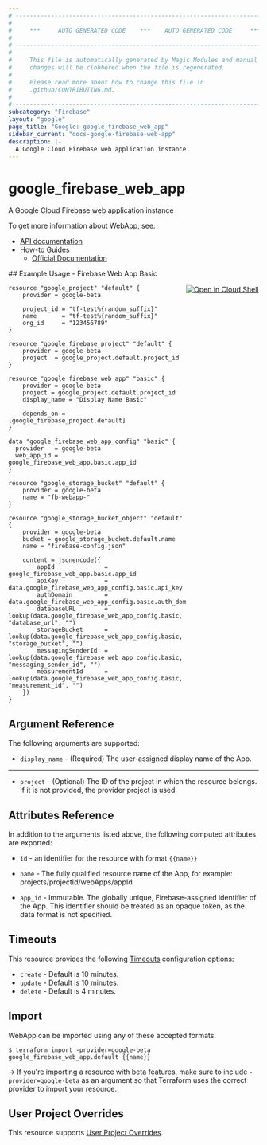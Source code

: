 ```yaml
---
# ----------------------------------------------------------------------------
#
#     ***     AUTO GENERATED CODE    ***    AUTO GENERATED CODE     ***
#
# ----------------------------------------------------------------------------
#
#     This file is automatically generated by Magic Modules and manual
#     changes will be clobbered when the file is regenerated.
#
#     Please read more about how to change this file in
#     .github/CONTRIBUTING.md.
#
# ----------------------------------------------------------------------------
subcategory: "Firebase"
layout: "google"
page_title: "Google: google_firebase_web_app"
sidebar_current: "docs-google-firebase-web-app"
description: |-
  A Google Cloud Firebase web application instance
---
```


# google\_firebase\_web\_app

A Google Cloud Firebase web application instance

To get more information about WebApp, see:

* [API documentation](https://firebase.google.com/docs/projects/api/reference/rest/v1beta1/projects.webApps)
* How-to Guides
    * [Official Documentation](https://firebase.google.com/)

<div class = "oics-button" style="float: right; margin: 0 0 -15px">
  <a href="https://console.cloud.google.com/cloudshell/open?cloudshell_git_repo=https%3A%2F%2Fgithub.com%2Fterraform-google-modules%2Fdocs-examples.git&cloudshell_working_dir=firebase_web_app_basic&cloudshell_image=gcr.io%2Fgraphite-cloud-shell-images%2Fterraform%3Alatest&open_in_editor=main.tf&cloudshell_print=.%2Fmotd&cloudshell_tutorial=.%2Ftutorial.md" target="_blank">
    <img alt="Open in Cloud Shell" src="//gstatic.com/cloudssh/images/open-btn.svg" style="max-height: 44px; margin: 32px auto; max-width: 100%;">
  </a>
</div>
## Example Usage - Firebase Web App Basic


```hcl
resource "google_project" "default" {
	provider = google-beta

	project_id = "tf-test%{random_suffix}"
	name       = "tf-test%{random_suffix}"
	org_id     = "123456789"
}

resource "google_firebase_project" "default" {
	provider = google-beta
	project  = google_project.default.project_id
}

resource "google_firebase_web_app" "basic" {
	provider = google-beta
	project = google_project.default.project_id
	display_name = "Display Name Basic"

	depends_on = [google_firebase_project.default]
}

data "google_firebase_web_app_config" "basic" {
  provider   = google-beta
  web_app_id = google_firebase_web_app.basic.app_id
}

resource "google_storage_bucket" "default" {
    provider = google-beta
    name = "fb-webapp-"
}

resource "google_storage_bucket_object" "default" {
    provider = google-beta
    bucket = google_storage_bucket.default.name
    name = "firebase-config.json"

    content = jsonencode({
        appId              = google_firebase_web_app.basic.app_id
        apiKey             = data.google_firebase_web_app_config.basic.api_key
        authDomain         = data.google_firebase_web_app_config.basic.auth_domain
        databaseURL        = lookup(data.google_firebase_web_app_config.basic, "database_url", "")
        storageBucket      = lookup(data.google_firebase_web_app_config.basic, "storage_bucket", "")
        messagingSenderId  = lookup(data.google_firebase_web_app_config.basic, "messaging_sender_id", "")
        measurementId      = lookup(data.google_firebase_web_app_config.basic, "measurement_id", "")
    })
}
```

## Argument Reference

The following arguments are supported:


* `display_name` -
  (Required)
  The user-assigned display name of the App.


- - -


* `project` - (Optional) The ID of the project in which the resource belongs.
    If it is not provided, the provider project is used.


## Attributes Reference

In addition to the arguments listed above, the following computed attributes are exported:

* `id` - an identifier for the resource with format `{{name}}`

* `name` -
  The fully qualified resource name of the App, for example:
  projects/projectId/webApps/appId

* `app_id` -
  Immutable. The globally unique, Firebase-assigned identifier of the App.
  This identifier should be treated as an opaque token, as the data format is not specified.


## Timeouts

This resource provides the following
[Timeouts](/docs/configuration/resources.html#timeouts) configuration options:

- `create` - Default is 10 minutes.
- `update` - Default is 10 minutes.
- `delete` - Default is 4 minutes.

## Import

WebApp can be imported using any of these accepted formats:

```
$ terraform import -provider=google-beta google_firebase_web_app.default {{name}}
```

-> If you're importing a resource with beta features, make sure to include `-provider=google-beta`
as an argument so that Terraform uses the correct provider to import your resource.

## User Project Overrides

This resource supports [User Project Overrides](https://www.terraform.io/docs/providers/google/guides/provider_reference.html#user_project_override).
